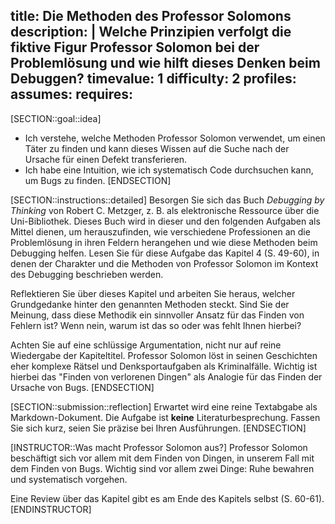 title: Die Methoden des Professor Solomons 
description: |
  Welche Prinzipien verfolgt die fiktive Figur Professor Solomon bei der Problemlösung und wie
  hilft dieses Denken beim Debuggen?
timevalue: 1
difficulty: 2
profiles:
assumes:
requires:
---
[SECTION::goal::idea]
- Ich verstehe, welche Methoden Professor Solomon verwendet, um einen Täter zu finden und
  kann dieses Wissen auf die Suche nach der Ursache für einen Defekt transferieren.
- Ich habe eine Intuition, wie ich systematisch Code durchsuchen kann, um Bugs zu finden.
[ENDSECTION]

[SECTION::instructions::detailed]
Besorgen Sie sich das Buch _Debugging by Thinking_ von Robert C. Metzger, z. B. als 
elektronische Ressource über die Uni-Bibliothek. 
Dieses Buch wird in dieser und den folgenden Aufgaben als Mittel dienen, um herauszufinden, wie 
verschiedene Professionen an die Problemlösung in ihren Feldern herangehen und wie diese 
Methoden beim Debugging helfen.
Lesen Sie für diese Aufgabe das Kapitel 4 (S. 49-60), in denen der Charakter und die Methoden von 
Professor Solomon im Kontext des Debugging beschrieben werden.

Reflektieren Sie über dieses Kapitel und arbeiten Sie heraus, welcher Grundgedanke hinter den
genannten Methoden steckt.
Sind Sie der Meinung, dass diese Methodik ein sinnvoller Ansatz für das Finden von Fehlern ist?
Wenn nein, warum ist das so oder was fehlt Ihnen hierbei?

Achten Sie auf eine schlüssige Argumentation, nicht nur auf reine Wiedergabe der Kapiteltitel.
Professor Solomon löst in seinen Geschichten eher komplexe Rätsel und Denksportaufgaben als
Kriminalfälle. 
Wichtig ist hierbei das "Finden von verlorenen Dingen" als Analogie für das Finden der Ursache
von Bugs.
[ENDSECTION]

[SECTION::submission::reflection]
Erwartet wird eine reine Textabgabe als Markdown-Dokument.
Die Aufgabe ist **keine** Literaturbesprechung.
Fassen Sie sich kurz, seien Sie präzise bei Ihren Ausführungen.
[ENDSECTION]

[INSTRUCTOR::Was macht Professor Solomon aus?]
Professor Solomon beschäftigt sich vor allem mit dem Finden von Dingen,
in unserem Fall mit dem Finden von Bugs.
Wichtig sind vor allem zwei Dinge: Ruhe bewahren und systematisch vorgehen. 

Eine Review über das Kapitel gibt es am Ende des Kapitels selbst (S. 60-61).
[ENDINSTRUCTOR]